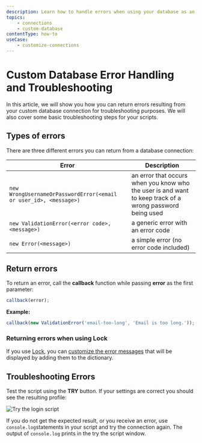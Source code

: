 ```yaml
---
description: Learn how to handle errors when using your database as an identity provider.
topics:
    - connections
    - custom-database
contentType: how-to
useCase:
    - customize-connections
---
```

# Custom Database Error Handling and Troubleshooting

In this article, we will show you how you can return errors resulting from your custom database connection for troubleshooting purposes. We will also cover some basic troubleshooting steps for your scripts.

## Types of errors

There are three different errors you can return from a database connection:

| Error | Description |
| - | - |
| `new WrongUsernameOrPasswordError(<email or user_id>, <message>)` | an error that occurs when you know who the user is and want to keep track of a wrong password being used |
| `new ValidationError(<error code>, <message>)` | a generic error with an error code |
| `new Error(<message>)` | a simple error (no error code included) |

## Return errors

To return an error, call the **callback** function while passing **error** as the first parameter:

```js
callback(error);
```

**Example:**

```js
callback(new ValidationError('email-too-long', 'Email is too long.'));
```

### Returning errors when using Lock

If you use [Lock](/libraries/lock), you can [customize the error messages](libraries/lock/customizing-error-messages) that will be displayed by adding them to the dictionary.

## Troubleshooting Errors

Test the script using the **TRY** button. If your settings are correct you should see the resulting profile:

![Try the login script](/media/articles/connections/database/mysql/db-connection-try-ok.png)

If you do not get the expected result, or you receive an error, use `console.log`statements in your script and try the connection again. The output of `console.log` prints in the try the script window.

